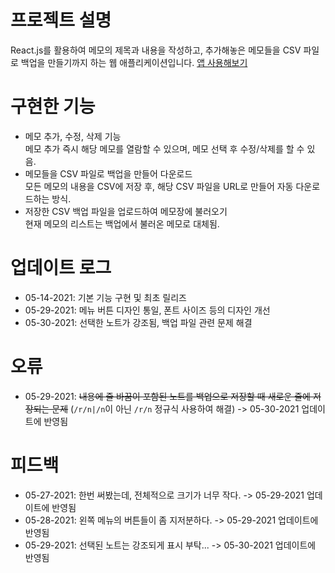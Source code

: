 # 프로젝트 설명
React.js를 활용하여 메모의 제목과 내용을 작성하고, 추가해놓은 메모들을 CSV 파일로 백업을 만들기까지 하는 웹 애플리케이션입니다.
[앱 사용해보기](https://kuman514.github.io/ReactNotepad/)

# 구현한 기능
- 메모 추가, 수정, 삭제 기능   
메모 추가 즉시 해당 메모를 열람할 수 있으며, 메모 선택 후 수정/삭제를 할 수 있음.
- 메모들을 CSV 파일로 백업을 만들어 다운로드   
모든 메모의 내용을 CSV에 저장 후, 해당 CSV 파일을 URL로 만들어 자동 다운로드하는 방식.
- 저장한 CSV 백업 파일을 업로드하여 메모장에 불러오기   
현재 메모의 리스트는 백업에서 불러온 메모로 대체됨.

# 업데이트 로그
- 05-14-2021: 기본 기능 구현 및 최초 릴리즈
- 05-29-2021: 메뉴 버튼 디자인 통일, 폰트 사이즈 등의 디자인 개선
- 05-30-2021: 선택한 노트가 강조됨, 백업 파일 관련 문제 해결

# 오류
- 05-29-2021: ~~내용에 줄 바꿈이 포함된 노트를 백업으로 저장할 때 새로운 줄에 저장되는 문제~~ (`/r/n|/n`이 아닌 `/r/n` 정규식 사용하여 해결) -> 05-30-2021 업데이트에 반영됨

# 피드백
- 05-27-2021: 한번 써봤는데, 전체적으로 크기가 너무 작다. -> 05-29-2021 업데이트에 반영됨
- 05-28-2021: 왼쪽 메뉴의 버튼들이 좀 지저분하다. -> 05-29-2021 업데이트에 반영됨
- 05-29-2021: 선택된 노트는 강조되게 표시 부탁... -> 05-30-2021 업데이트에 반영됨